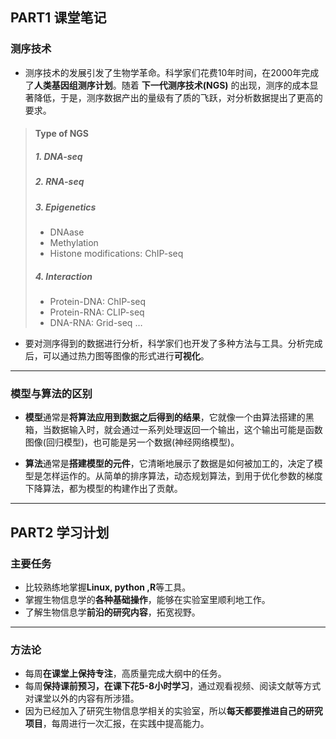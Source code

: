 ## PART1 课堂笔记

  ### 测序技术
  - 测序技术的发展引发了生物学革命。科学家们花费10年时间，在2000年完成了**人类基因组测序计划**。随着 **下一代测序技术(NGS)** 的出现，测序的成本显著降低，于是，测序数据产出的量级有了质的飞跃，对分析数据提出了更高的要求。

  > #### Type of NGS
  >  ##### 1. DNA-seq
  >  ##### 2. RNA-seq
  >  ##### 3. Epigenetics
  > - DNAase
  > - Methylation
  > - Histone modifications: ChIP-seq
  >  ##### 4. Interaction
  > - Protein-DNA: ChIP-seq
  > - Protein-RNA: CLIP-seq
  > - DNA-RNA: Grid-seq
  > …

  - 要对测序得到的数据进行分析，科学家们也开发了多种方法与工具。分析完成后，可以通过热力图等图像的形式进行**可视化**。

---

### 模型与算法的区别
  
  - **模型**通常是**将算法应用到数据之后得到的结果**，它就像一个由算法搭建的黑箱，当数据输入时，就会通过一系列处理返回一个输出，这个输出可能是函数图像(回归模型)，也可能是另一个数据(神经网络模型)。

  - **算法**通常是**搭建模型的元件**，它清晰地展示了数据是如何被加工的，决定了模型是怎样运作的。从简单的排序算法，动态规划算法，到用于优化参数的梯度下降算法，都为模型的构建作出了贡献。


---

## PART2 学习计划

### 主要任务

  - 比较熟练地掌握**Linux, python ,R**等工具。
  - 掌握生物信息学的**各种基础操作**，能够在实验室里顺利地工作。
  - 了解生物信息学**前沿的研究内容**，拓宽视野。
  
---

###  方法论

  - 每周**在课堂上保持专注**，高质量完成大纲中的任务。
  - 每周**保持课前预习，在课下花5-8小时学习**，通过观看视频、阅读文献等方式对课堂以外的内容有所涉猎。
  - 因为已经加入了研究生物信息学相关的实验室，所以**每天都要推进自己的研究项目**，每周进行一次汇报，在实践中提高能力。
  